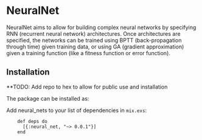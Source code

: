 # NeuralNet

NeuralNet aims to allow for building complex neural networks by specifying RNN (recurrent neural network) architectures. Once architectures are specified, the networks can be trained using BPTT (back-propagation through time) given training data, or using GA (gradient approximation) given a training function (like a fitness function or error function).

## Installation

**TODO: Add repo to hex to allow for public use and installation

The package can be installed as:

  Add neural_nets to your list of dependencies in `mix.exs`:

        def deps do
          [{:neural_net, "~> 0.0.1"}]
        end
